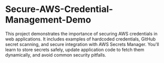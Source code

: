 # Secure-AWS-Credential-Management-Demo
This project demonstrates the importance of securing AWS credentials in web applications. It includes examples of hardcoded credentials, GitHub secret scanning, and secure integration with AWS Secrets Manager. You'll learn to store secrets safely, update application code to fetch them dynamically, and avoid common security pitfalls.
